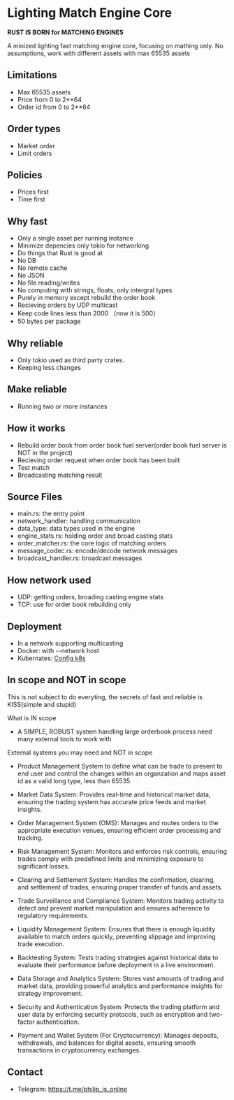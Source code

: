 # Lighting Match Engine Core

**RUST IS BORN for MATCHING ENGINES**

A minized lighting fast matching engine core, focusing on mathing only.
No assumptions, work with different assets with max 65535 assets

## Limitations

* Max 65535 assets
* Price from 0 to 2**64
* Order id from 0 to 2**64

## Order types

* Market order
* Limit orders

## Policies

* Prices first
* Time first

## Why fast

* Only a single asset per running instance
* Minimize depencies only tokio for networking
* Do things that Rust is good at
* No DB
* No remote cache
* No JSON
* No file reading/writes
* No computing with strings, floats, only intergral types
* Purely in memory except rebuild the order book
* Recieving orders by UDP multicast
* Keep code lines less than 2000 （now it is 500）
* 50 bytes per package

## Why reliable

* Only tokio used as third party crates.
* Keeping less changes
  
## Make reliable

* Running two or more instances

## How it works

* Rebuild order book from order book fuel server(order book fuel server is NOT in the project)
* Recieving order request when order book has been built
* Test match
* Broadcasting matching result

## Source Files

* main.rs: the entry point
* network_handler: handling communication
* data_type: data types used in the engine
* engine_stats.rs: holding order and broad casting stats
* order_matcher.rs: the core logic of matching orders
* message_codec.rs: encode/decode network messages
* broadcast_handler.rs: broadcast messages  

## How network used

* UDP: getting orders, broading casting engine stats
* TCP: use for order book rebuilding only

## Deployment

* In a network supporting multicasting
* Docker: with --network host
* Kubernates: [Config k8s](./docs/config-k8s-network.md)

## In scope and NOT in scope

This is not subject to do everyting, the secrets of fast and reliable is KISS(simple and stupid)

What is IN scope

* A SIMPLE, ROBUST system handling large orderbook process need many external tools to work with

External systems you may need and NOT in scope

* Product Management System to define what can be trade to present to end user and control the changes within an organzation and maps asset id as a valid long type, less than 65535

* Market Data System: Provides real-time and historical market data, ensuring the trading system has accurate price feeds and market insights.

* Order Management System (OMS): Manages and routes orders to the appropriate execution venues, ensuring efficient order processing and tracking.

* Risk Management System: Monitors and enforces risk controls, ensuring trades comply with predefined limits and minimizing exposure to significant losses.

* Clearing and Settlement System: Handles the confirmation, clearing, and settlement of trades, ensuring proper transfer of funds and assets.

* Trade Surveillance and Compliance System: Monitors trading activity to detect and prevent market manipulation and ensures adherence to regulatory requirements.

* Liquidity Management System: Ensures that there is enough liquidity available to match orders quickly, preventing slippage and improving trade execution.

* Backtesting System: Tests trading strategies against historical data to evaluate their performance before deployment in a live environment.

* Data Storage and Analytics System: Stores vast amounts of trading and market data, providing powerful analytics and performance insights for strategy improvement.

* Security and Authentication System: Protects the trading platform and user data by enforcing security protocols, such as encryption and two-factor authentication.

* Payment and Wallet System (For Cryptocurrency): Manages deposits, withdrawals, and balances for digital assets, ensuring smooth transactions in cryptocurrency exchanges.

## Contact

* Telegram: <https://t.me/philip_is_online>

